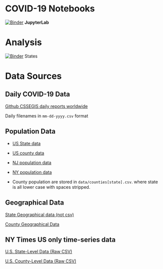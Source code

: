 # COVID-19 Notebooks


[![Binder](https://mybinder.org/badge_logo.svg)](https://mybinder.org/v2/gh/fm75/DS/master?urlpath=lab)   **JupyterLab**

# Analysis
[![Binder](https://mybinder.org/badge_logo.svg)](https://mybinder.org/v2/gh/fm75/DS/master?filepath=analysis%2Fstates.ipynb) States

# Data Sources
## Daily COVID-19 Data
[Github CSSEGIS daily reports worldwide](https://github.com/CSSEGISandData/COVID-19/tree/master/csse_covid_19_data/csse_covid_19_daily_reports/)

Daily filenames in `mm-dd-yyyy.csv` format
## Population Data
- [US State data](
https://www2.census.gov/programs-surveys/popest/datasets/2010-2019/state/detail/SCPRC-EST2019-18+POP-RES.csv)

- [US county data](https://www2.census.gov/programs-surveys/popest/datasets/2010-2019/counties/totals/co-est2019-alldata.csv)

- [NJ population data](https://www.newjersey-demographics.com/counties_by_population)

- [NY population data](https://www.newyork-demographics.com/counties_by_population)

- County population are stored in `data/counties[state].csv`.
where state is all lower case with spaces stripped.

## Geographical Data
[State Geographical data (not csv)](https://www.census.gov/geographies/reference-files/2010/geo/state-area.html)

[County Geographical Data](https://factfinder.census.gov/faces/tableservices/jsf/pages/productview.xhtml?src=bkmk)


## NY Times US only time-series data

[ U.S. State-Level Data (Raw CSV)](https://raw.githubusercontent.com/nytimes/covid-19-data/master/us-states.csv)

[ U.S. County-Level Data (Raw CSV) ](https://raw.githubusercontent.com/nytimes/covid-19-data/master/us-counties.csv)
